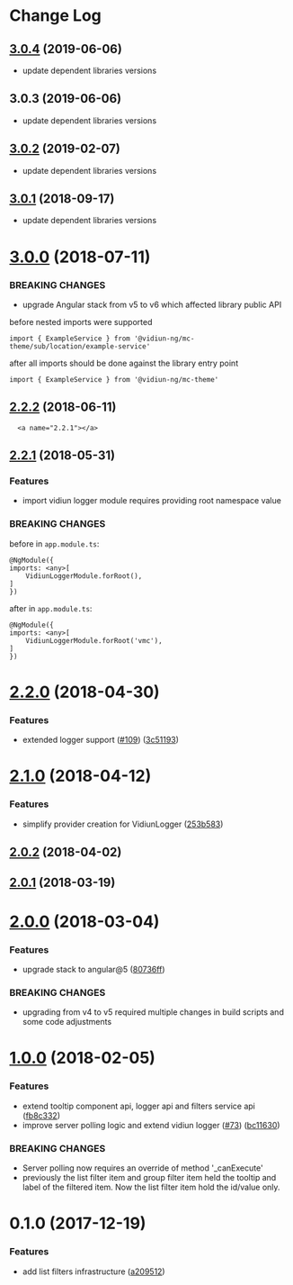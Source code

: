 # Change Log
<a name="3.0.4"></a>
## [3.0.4](https://github.com/vidiun/vidiun-ng/compare/@vidiun-ng/vidiun-logger@3.0.3...3.0.4) (2019-06-06)

* update dependent libraries versions


<a name="3.0.3"></a>
## 3.0.3 (2019-06-06)

* update dependent libraries versions


<a name="3.0.2"></a>
## [3.0.2](https://github.com/vidiun/vidiun-ng/compare/@vidiun-ng/vidiun-logger@3.0.1...3.0.2) (2019-02-07)

* update dependent libraries versions


<a name="3.0.1"></a>
## [3.0.1](https://github.com/vidiun/vidiun-ng/compare/@vidiun-ng/vidiun-logger@3.0.0...3.0.1) (2018-09-17)

* update dependent libraries versions


<a name="3.0.0"></a>
# [3.0.0](https://github.com/vidiun/vidiun-ng/compare/@vidiun-ng/vidiun-logger@2.2.2...3.0.0) (2018-07-11)

### BREAKING CHANGES

* upgrade Angular stack from v5 to v6 which affected library public API

before
nested imports were supported
```
import { ExampleService } from '@vidiun-ng/mc-theme/sub/location/example-service'
```

after
all imports should be done against the library entry point
```
import { ExampleService } from '@vidiun-ng/mc-theme'
```



<a name="2.2.2"></a>
## [2.2.2](https://github.com/vidiun/vidiun-ng/compare/@vidiun-ng/vidiun-logger@2.2.1...@vidiun-ng/vidiun-logger@2.2.2) (2018-06-11)




      <a name="2.2.1"></a>
## [2.2.1](https://github.com/vidiun/vidiun-ng/compare/@vidiun-ng/vidiun-logger@2.2.0...@vidiun-ng/vidiun-logger@2.2.1) (2018-05-31)

### Features
* import vidiun logger module requires providing root namespace value

### BREAKING CHANGES

before in `app.module.ts`:
```
@NgModule({
imports: <any>[
    VidiunLoggerModule.forRoot(),
]
})
```

after in `app.module.ts`:
```
@NgModule({
imports: <any>[
    VidiunLoggerModule.forRoot('vmc'),
]
})
```


<a name="2.2.0"></a>
# [2.2.0](https://github.com/vidiun/vidiun-ng/compare/@vidiun-ng/vidiun-logger@2.1.0...@vidiun-ng/vidiun-logger@2.2.0) (2018-04-30)


### Features

* extended logger support ([#109](https://github.com/vidiun/vidiun-ng/issues/109)) ([3c51193](https://github.com/vidiun/vidiun-ng/commit/3c51193))




<a name="2.1.0"></a>
# [2.1.0](https://github.com/vidiun/vidiun-ng/compare/@vidiun-ng/vidiun-logger@2.0.2...@vidiun-ng/vidiun-logger@2.1.0) (2018-04-12)


### Features

* simplify provider creation for VidiunLogger ([253b583](https://github.com/vidiun/vidiun-ng/commit/253b583))




<a name="2.0.2"></a>
## [2.0.2](https://github.com/vidiun/vidiun-ng/compare/@vidiun-ng/vidiun-logger@2.0.1...@vidiun-ng/vidiun-logger@2.0.2) (2018-04-02)




<a name="2.0.1"></a>
## [2.0.1](https://github.com/vidiun/vidiun-ng/compare/@vidiun-ng/vidiun-logger@2.0.0...@vidiun-ng/vidiun-logger@2.0.1) (2018-03-19)




<a name="2.0.0"></a>
# [2.0.0](https://github.com/vidiun/vidiun-ng/compare/@vidiun-ng/vidiun-logger@1.0.0...@vidiun-ng/vidiun-logger@2.0.0) (2018-03-04)


### Features

* upgrade stack to angular@5 ([80736ff](https://github.com/vidiun/vidiun-ng/commit/80736ff))


### BREAKING CHANGES

* upgrading from v4 to v5 required multiple changes in build scripts and some code adjustments




<a name="1.0.0"></a>
# [1.0.0](https://github.com/vidiun/vidiun-ng/compare/@vidiun-ng/vidiun-logger@0.1.0...@vidiun-ng/vidiun-logger@1.0.0) (2018-02-05)


### Features

* extend tooltip component api, logger api and filters service api ([fb8c332](https://github.com/vidiun/vidiun-ng/commit/fb8c332))
* improve server polling logic and extend vidiun logger ([#73](https://github.com/vidiun/vidiun-ng/issues/73)) ([bc11630](https://github.com/vidiun/vidiun-ng/commit/bc11630))


### BREAKING CHANGES

* Server polling now requires an override of method '_canExecute'
* previously the list filter item and group filter item held the tooltip and label of the filtered item. Now the list filter item hold the id/value only.




<a name="0.1.0"></a>
# 0.1.0 (2017-12-19)


### Features

* add list filters infrastructure ([a209512](https://github.com/vidiun/vidiun-ng/commit/a209512))
